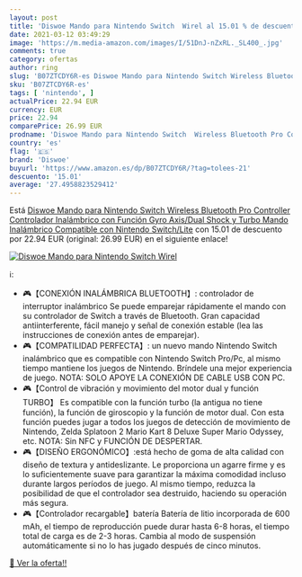 ```yaml
---
layout: post
title: 'Diswoe Mando para Nintendo Switch  Wirel al 15.01 % de descuento'
date: 2021-03-12 03:49:29
image: 'https://m.media-amazon.com/images/I/51DnJ-nZxRL._SL400_.jpg'
comments: true
category: ofertas
author: ring
slug: 'B07ZTCDY6R-es Diswoe Mando para Nintendo Switch Wireless Bluetooth Pro...'
sku: 'B07ZTCDY6R-es'
tags: [ 'nintendo', ]
actualPrice: 22.94 EUR
currency: EUR
price: 22.94
comparePrice: 26.99 EUR
prodname: 'Diswoe Mando para Nintendo Switch  Wireless Bluetooth Pro Controller Controlador Inalámbrico con Función Gyro Axis/Dual Shock y Turbo Mando Inalámbrico Compatible con Nintendo Switch/Lite'
country: 'es'
flag: '🇪🇸'
brand: 'Diswoe'
buyurl: 'https://www.amazon.es/dp/B07ZTCDY6R/?tag=tolees-21'
descuento: '15.01'
average: '27.4958823529412'
---
```


Está [Diswoe Mando para Nintendo Switch  Wireless Bluetooth Pro Controller Controlador Inalámbrico con Función Gyro Axis/Dual Shock y Turbo Mando Inalámbrico Compatible con Nintendo Switch/Lite](https://www.amazon.es/dp/B07ZTCDY6R/?tag=tolees-21) con 15.01 de descuento por 22.94 EUR (original: 26.99 EUR) en el siguiente enlace!

[![Diswoe Mando para Nintendo Switch  Wirel](https://m.media-amazon.com/images/I/51DnJ-nZxRL._SL400_.jpg)](https://www.amazon.es/dp/B07ZTCDY6R/?tag=tolees-21)

ℹ️:

- 🎮【CONEXIÓN INALÁMBRICA BLUETOOTH】: controlador de interruptor inalámbrico Se puede emparejar rápidamente el mando con su controlador de Switch a través de Bluetooth. Gran capacidad antiinterferente, fácil manejo y señal de conexión estable (lea las instrucciones de conexión antes de emparejar).
- 🎮【COMPATILIDAD PERFECTA】: un nuevo mando Nintendo Switch inalámbrico que es compatible con Nintendo Switch Pro/Pc, al mismo tiempo mantiene los juegos de Nintendo. Bríndele una mejor experiencia de juego. NOTA: SOLO APOYE LA CONEXIÓN DE CABLE USB CON PC.
- 🎮【Control de vibración y movimiento del motor dual y función TURBO】 Es compatible con la función turbo (la antigua no tiene función), la función de giroscopio y la función de motor dual. Con esta función puedes jugar a todos los juegos de detección de movimiento de Nintendo, Zelda Splatoon 2 Mario Kart 8 Deluxe Super Mario Odyssey, etc. NOTA: Sin NFC y FUNCIÓN DE DESPERTAR.
- 🎮【DISEÑO ERGONÓMICO】:está hecho de goma de alta calidad con diseño de textura y antideslizante. Le proporciona un agarre firme y es lo suficientemente suave para garantizar la máxima comodidad incluso durante largos períodos de juego. Al mismo tiempo, reduzca la posibilidad de que el controlador sea destruido, haciendo su operación más segura.
- 🎮【Controlador recargable】batería Batería de litio incorporada de 600 mAh, el tiempo de reproducción puede durar hasta 6-8 horas, el tiempo total de carga es de 2-3 horas. Cambia al modo de suspensión automáticamente si no lo has jugado después de cinco minutos.

[🛒 Ver la oferta!!](https://www.amazon.es/dp/B07ZTCDY6R/?tag=tolees-21)
